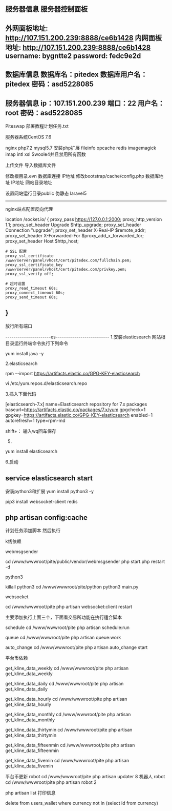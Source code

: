 服务器信息
服务器控制面板
--------------------------
外网面板地址: http://107.151.200.239:8888/ce6b1428
内网面板地址: http://107.151.200.239:8888/ce6b1428
username: bygntte2
password: fedc9e2d
--------------------------
数据库信息
数据库名：pitedex
数据库用户名：pitedex
密码：asd5228085
--------------------------
服务器信息
ip：107.151.200.239
端口：22
用户名：root
密码：asd5228085
--------------------------


Piteswap 部署教程计划任务.txt

服务器系统CentOS 7.6  

nginx php7.2 mysql5.7 安装php扩展  fileinfo opcache redis imagemagick imap  intl  xsl Swoole4并且禁用所有函数

上传文件 导入数据库文件

修改根目录.evn 数据库连接  IP地址
修改bootstrap/cache/config.php   数据库地址  IP地址  网站目录地址

设置网站运行目录public   伪静态 laravel5


--------------------------
nginx站点配置反向代理


location /socket.io/ {
    proxy_pass https://127.0.0.1:2000;
    proxy_http_version 1.1;
    proxy_set_header Upgrade $http_upgrade;
    proxy_set_header Connection "upgrade";
    proxy_set_header X-Real-IP $remote_addr;
    proxy_set_header X-Forwarded-For $proxy_add_x_forwarded_for;
    proxy_set_header Host $http_host;
    
    # SSL 配置
    proxy_ssl_certificate /www/server/panel/vhost/cert/pitedex.com/fullchain.pem;
    proxy_ssl_certificate_key /www/server/panel/vhost/cert/pitedex.com/privkey.pem;
    proxy_ssl_verify off;
    
    # 超时设置
    proxy_read_timeout 60s;
    proxy_connect_timeout 60s;
    proxy_send_timeout 60s;
}
---------------------

放行所有端口


----------------------es--------------------------
1.安装elasticsearch 网站根目录运行终端命令执行下列命令

yum install java -y


2.elasticsearch

rpm --import https://artifacts.elastic.co/GPG-KEY-elasticsearch

vi /etc/yum.repos.d/elasticsearch.repo

3.插入下面代码

[elasticsearch-7.x]
name=Elasticsearch repository for 7.x packages
baseurl=https://artifacts.elastic.co/packages/7.x/yum
gpgcheck=1
gpgkey=https://artifacts.elastic.co/GPG-KEY-elasticsearch
enabled=1
autorefresh=1
type=rpm-md


shift+：  输入wq回车保存 

5.
yum install elasticsearch

6.启动

service elasticsearch start
------------------------------------------------------

安装python3和扩展 
yum install python3 -y 

pip3 install websocket-client redis


php artisan config:cache
------------------------------------------------------
计划任务添加脚本 然后执行

k线依赖

webmsgsender

cd /www/wwwroot/pite/public/vendor/webmsgsender
php start.php restart -d


python3

killall python3
cd /www/wwwroot/pite/python 
python3 main.py

websocket

cd /www/wwwroot/pite
php artisan websocket:client restart


主要添加执行上面三个，下面看交易所功能在执行适合脚本

schedule
cd /www/wwwroot/pite
php artisan schedule:run

queue
cd /www/wwwroot/pite
php artisan queue:work


auto_change
cd /www/wwwroot/pite
php artisan auto_change start

平台币依赖

get_kline_data_weekly
cd /www/wwwroot/pite
php artisan get_kline_data_weekly


get_kline_data_daily
cd /www/wwwroot/pite
php artisan get_kline_data_daily

get_kline_data_hourly
cd /www/wwwroot/pite
php artisan get_kline_data_hourly


get_kline_data_monthly
cd /www/wwwroot/pite
php artisan get_kline_data_monthly


get_kline_data_thirtymin
cd /www/wwwroot/pite
php artisan get_kline_data_thirtymin

get_kline_data_fifteenmin
cd /www/wwwroot/pite
php artisan get_kline_data_fifteenmin


get_kline_data_fivemin
cd /www/wwwroot/pite
php artisan get_kline_data_fivemin

平台币更新
robot
cd /www/wwwroot/pite
php artisan updater 8
机器人
robot
cd /www/wwwroot/pite
php artisan robot 2



php artisan list 打印信息

delete from users_wallet where currency not in (select id from currency)

